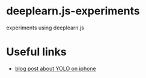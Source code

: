 # deeplearn.js-experiments
experiments using deeplearn.js


# Useful links
- [blog post about YOLO on iphone](https://medium.com/diaryofawannapreneur/yolo-you-only-look-once-for-object-detection-explained-6f80ea7aaa1e)
